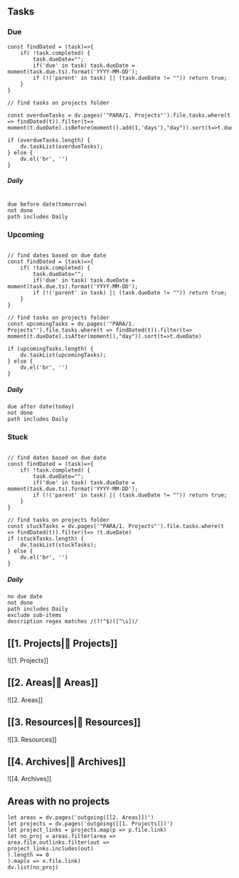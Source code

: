 ## Tasks
### Due
```dataviewjs
const findDated = (task)=>{
	if( !task.completed) {
		task.dueDate="";
		if('due' in task) task.dueDate = moment(task.due.ts).format('YYYY-MM-DD');
		if (!('parent' in task) || (task.dueDate != "")) return true;
	}
}

// find tasks on projects folder

const overdueTasks = dv.pages('"PARA/1. Projects"').file.tasks.where(t => findDated(t)).filter(t=> moment(t.dueDate).isBefore(moment().add(1,'days'),"day")).sort(t=>t.dueDate);

if (overdueTasks.length) {
	dv.taskList(overdueTasks);
} else {
	dv.el('br', '')
}
```
  ##### Daily
```tasks

due before date(tomorrow)
not done
path includes Daily

```

### Upcoming
```dataviewjs

// find dates based on due date
const findDated = (task)=>{
	if( !task.completed) {
		task.dueDate="";
		if('due' in task) task.dueDate = moment(task.due.ts).format('YYYY-MM-DD');
		if (!('parent' in task) || (task.dueDate != "")) return true;
	}
}

// find tasks on projects folder
const upcomingTasks = dv.pages('"PARA/1. Projects"').file.tasks.where(t => findDated(t)).filter(t=> moment(t.dueDate).isAfter(moment(),"day")).sort(t=>t.dueDate)

if (upcomingTasks.length) {
	dv.taskList(upcomingTasks);
} else {
	dv.el('br', '')
}
```
  ##### Daily
```tasks
due after date(today)
not done
path includes Daily
```  

### Stuck
```dataviewjs

// find dates based on due date
const findDated = (task)=>{
	if( !task.completed) {
		task.dueDate="";
		if('due' in task) task.dueDate = moment(task.due.ts).format('YYYY-MM-DD');
		if (!('parent' in task) || (task.dueDate != "")) return true;
	}
}

// find tasks on projects folder
const stuckTasks = dv.pages('"PARA/1. Projects"').file.tasks.where(t => findDated(t)).filter(t=> !t.dueDate)
if (stuckTasks.length) {
	dv.taskList(stuckTasks);
} else {
	dv.el('br', '')
}
```
  ##### Daily
```tasks
no due date
not done 
path includes Daily
exclude sub-items
description regex matches /(?!^$)([^\s])/
```  


## [[1. Projects|🔗 Projects]]
![[1. Projects]]  
## [[2. Areas|🔗 Areas]]
![[2. Areas]]  

## [[3. Resources|🔗 Resources]] 
![[3. Resources]]  
## [[4. Archives|🔗 Archives]]
![[4. Archives]]


## Areas with no projects
```dataviewjs
let areas = dv.pages('outgoing([[2. Areas]])')  
let projects = dv.pages('outgoing([[1. Projects]])')  
let project_links = projects.map(p => p.file.link)  
let no_proj = areas.filter(area =>  
area.file.outlinks.filter(out =>  
project_links.includes(out)  
).length == 0  
).map(x => x.file.link)  
dv.list(no_proj)
```

